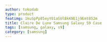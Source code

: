 ```yaml
---
author: tokodab
type: product
featimg: 1kuSpPp85eyY01aSUlBkKNE1j9Emt852m
title: Claire De Lune Samsung Galaxy S9 Case
tags: [samsung, galaxy, s9]
category: [samsung]
---
```

